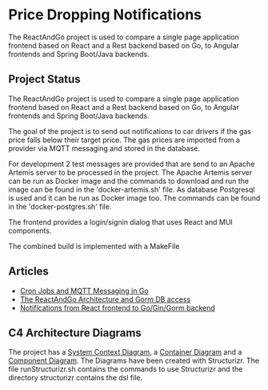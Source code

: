 # Price Dropping Notifications

The ReactAndGo project is used to compare a single page application frontend based on React and a Rest backend based on Go, to Angular frontends and Spring Boot/Java backends. 

## Project Status

The ReactAndGo project is used to compare a single page application frontend based on React and a Rest backend based on Go, to Angular frontends and Spring Boot/Java backends. 

The goal of the project is to send out notifications to car drivers if the gas price falls below their target price. The gas prices are imported from a provider via MQTT messaging and stored in the database. 

For development 2 test messages are provided that are send to an Apache Artemis server to be processed in the project. The Apache Artemis server can be run as Docker image and the commands to download and run the image can be found in the 'docker-artemis.sh' file. As database Postgresql is used and it can be run as Docker image too. The commands can be found in the 'docker-postgres.sh' file.

The frontend provides a login/signin dialog that uses React and MUI components.

The combined build is implemented with a MakeFile

## Articles
* [Cron Jobs and MQTT Messaging in Go](https://angular2guy.wordpress.com/2023/03/27/cron-jobs-and-mqtt-messaging-in-go/)
* [The ReactAndGo Architecture and Gorm DB access](https://angular2guy.wordpress.com/2023/02/26/the-reactandgo-architecture-and-gorm-db-access/)
* [Notifications from React frontend to Go/Gin/Gorm backend](https://angular2guy.wordpress.com/2023/03/09/notifications-from-react-frontend-to-go-gin-gorm-backend/)

## C4 Architecture Diagrams
The project has a [System Context Diagram](structurizr/diagrams/structurizr-1-SystemContext.svg), a [Container Diagram](structurizr/diagrams/structurizr-1-Containers.svg) and a [Component Diagram](structurizr/diagrams/structurizr-1-Components.svg). The Diagrams have been created with Structurizr. The file runStructurizr.sh contains the commands to use Structurizr and the directory structurizr contains the dsl file.
